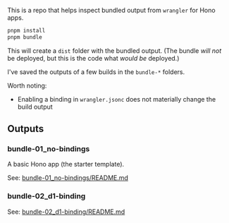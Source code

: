 This is a repo that helps inspect bundled output from `wrangler` for Hono apps.

```sh
pnpm install
pnpm bundle
```

This will create a `dist` folder with the bundled output. (The bundle _will not_ be deployed, but this is the code what _would be_ deployed.)

I've saved the outputs of a few builds in the `bundle-*` folders.

Worth noting:

- Enabling a binding in `wrangler.jsonc` does not materially change the build output

## Outputs

### bundle-01_no-bindings

A basic Hono app (the starter template).

See: [bundle-01_no-bindings/README.md](./bundle-01_no-bindings/README.md)

### bundle-02_d1-binding

See: [bundle-02_d1-binding/README.md](./bundle-02_d1-binding/README.md)
